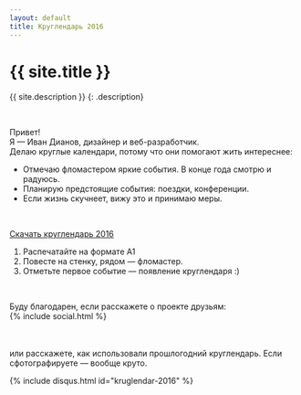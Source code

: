 ```yaml
---
layout: default
title: Круглендарь 2016
---
```


{{ site.title }}
===

{{ site.description }}
{: .description}

<br>
  
Привет!  
Я — Иван Дианов, дизайнер и веб-разработчик.  
Делаю круглые календари, потому что они помогают жить интереснее:
 
<!--Они бесплатные, исходный код открыт.-->


* Отмечаю фломастером яркие события. В конце года смотрю и радуюсь.
* Планирую предстоящие события: поездки, конференции.
* Если жизнь скучнеет, вижу это и принимаю меры.

<br>

<a href="src/kruglendar-2016.pdf" class="btn">Скачать круглендарь 2016</a>

1. Распечатайте на формате А1
1. Повесте на стенку, рядом — фломастер.
1. Отметьте первое событие — появление круглендаря :)

<br>

Буду благодарен, если расскажете о проекте друзьям:
<br>
{% include social.html %}
<!--<br>-->
<!--{% include donate.html %}-->
<br>
<br>
или расскажете, как использовали прошлогодний круглендарь. Если сфотографируете — вообще круто.

{% include disqus.html id="kruglendar-2016" %}
